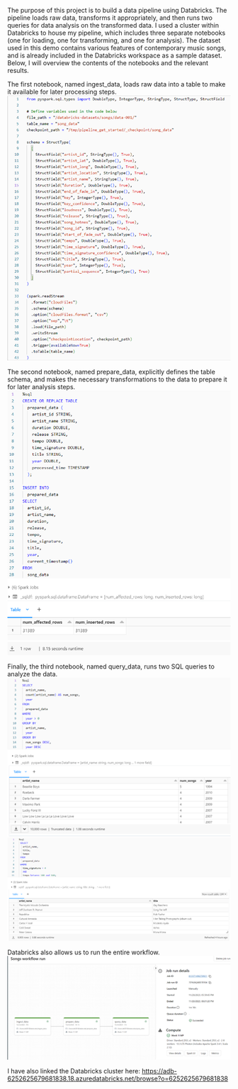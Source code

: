 The purpose of this project is to build a data pipeline using Databricks. The pipeline loads raw data, transforms it appropriately, and then runs two queries for data analysis on the transformed data. I used a cluster within Databricks to house my pipeline, which includes three separate notebooks (one for loading, one for transforming, and one for analysis). The dataset used in this demo contains various features of contemporary music songs, and is already included in the Databricks workspace as a sample dataset. Below, I will overview the contents of the notebooks and the relevant results.

The first notebook, named ingest_data, loads raw data into a table to make it available for later processing steps. 
![Alt text](ingest.png)

The second notebook, named prepare_data, explicitly defines the table schema, and makes the necessary transformations to the data to prepare it for later analysis steps. 
![Alt text](transform.png)

Finally, the third notebook, named query_data, runs two SQL queries to analyze the data.
![Alt text](query1.png)
![Alt text](query2.png)

Databricks also allows us to run the entire workflow.
![Alt text](workflow.png)

I have also linked the Databricks cluster here:
https://adb-6252625679681838.18.azuredatabricks.net/browse?o=6252625679681838

